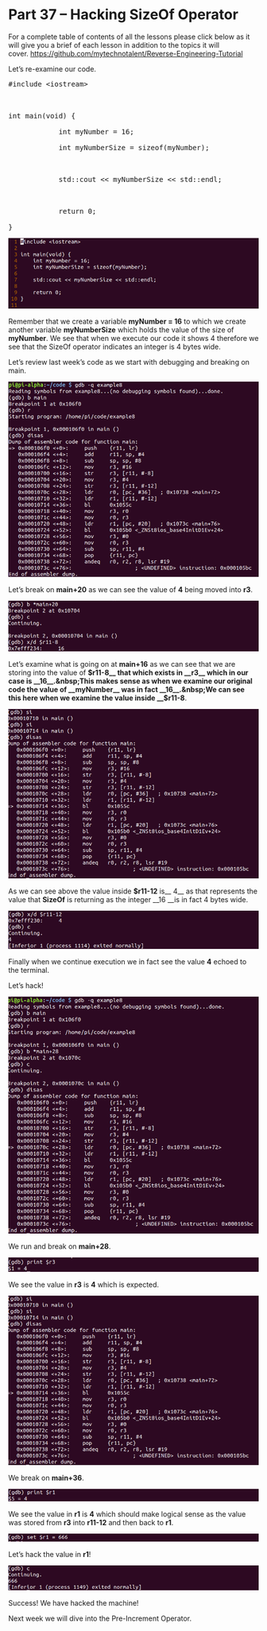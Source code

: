 # Part 37 – Hacking SizeOf Operator

For a complete table of contents of all the lessons please click below as it will give you a brief of each lesson in addition to the topics it will cover.&nbsp;https://github.com/mytechnotalent/Reverse-Engineering-Tutorial

Let’s re-examine our code.

<pre spellcheck="false">#include &lt;iostream&gt;

&nbsp;

int main(void) {

&nbsp;&nbsp;&nbsp;&nbsp;&nbsp;&nbsp;&nbsp;&nbsp;&nbsp;&nbsp;&nbsp; int myNumber = 16;

&nbsp;&nbsp;&nbsp;&nbsp;&nbsp;&nbsp;&nbsp;&nbsp;&nbsp;&nbsp;&nbsp; int myNumberSize = sizeof(myNumber);

&nbsp;

&nbsp;&nbsp;&nbsp;&nbsp;&nbsp;&nbsp;&nbsp;&nbsp;&nbsp;&nbsp;&nbsp; std::cout &lt;&lt; myNumberSize &lt;&lt; std::endl;

&nbsp;

&nbsp;&nbsp;&nbsp;&nbsp;&nbsp;&nbsp;&nbsp;&nbsp;&nbsp;&nbsp;&nbsp; return 0;

}
</pre>

<div class="slate-resizable-image-embed slate-image-embed__resize-full-width"><img src="/imgs/1525429032559.jpg"/></div>

Remember that we create a variable __myNumber = 16__ to which we create another variable __myNumberSize__ which holds the value of the size of __myNumber__.&nbsp;We see that when we execute our code it shows 4 therefore we see that the SizeOf operator indicates an integer is 4 bytes wide.

Let’s review last week’s code as we start with debugging and breaking on main.

<div class="slate-resizable-image-embed slate-image-embed__resize-full-width"><img src="/imgs/1525429072643.jpg"/></div>

Let’s break on __main+20__ as we can see the value of __4__ being moved into __r3__.

<div class="slate-resizable-image-embed slate-image-embed__resize-full-width"><img src="/imgs/1525429109049.jpg"/></div>

Let’s examine what is going on at __main+16__ as we can see that we are storing into the value of __$r11-8__ that which exists in __r3__ which in our case is __16__.&nbsp;This makes sense as when we examine our original code the value of __myNumber__ was in fact __16__.&nbsp;We can see this here when we examine the value inside __$r11-8__.

<div class="slate-resizable-image-embed slate-image-embed__resize-full-width"><img src="/imgs/1525429200465.jpg"/></div>

As we can see above the value inside __$r11-12__ is__ 4__ as that represents the value that __SizeOf__ is returning as the integer __16 __is in fact 4 bytes wide.

<div class="slate-resizable-image-embed slate-image-embed__resize-full-width"><img src="/imgs/1525429249458.jpg"/></div>

Finally when we continue execution we in fact see the value __4__ echoed to the terminal.

Let’s hack!

<div class="slate-resizable-image-embed slate-image-embed__resize-full-width"><img src="/imgs/1525429287002.jpg"/></div>

We run and break on __main+28__.

<div class="slate-resizable-image-embed slate-image-embed__resize-full-width"><img src="/imgs/1525429310244.jpg"/></div>

We see the value in __r3__ is __4__ which is expected.

<div class="slate-resizable-image-embed slate-image-embed__resize-full-width"><img src="/imgs/1525429336631.jpg"/></div>

We break on __main+36__.

<div class="slate-resizable-image-embed slate-image-embed__resize-full-width"><img src="/imgs/1525429367083.jpg"/></div>

We see the value in __r1__ is __4__ which should make logical sense as the value was stored from __r3__ into __r11-12__ and then back to __r1__.

<div class="slate-resizable-image-embed slate-image-embed__resize-full-width"><img src="/imgs/1525429391206.jpg"/></div>

Let’s hack the value in __r1__!

<div class="slate-resizable-image-embed slate-image-embed__resize-full-width"><img src="/imgs/1525429414806.jpg"/></div>

Success!&nbsp;We have hacked the machine!

Next week we will dive into the Pre-Increment Operator.